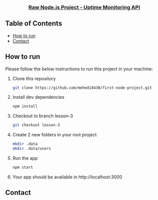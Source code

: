<!-- PROJECT LOGO -->
<br />
<p align="center">
  <h3 align="center"><a href="https://github.com/mehedi8430/first-node-project">Raw Node.js Project - Uptime Monitoring API</a></h3>

<!-- TABLE OF CONTENTS -->

## Table of Contents

- [How to run](#how-to-run)
- [Contact](#contact)

<!-- HOW TO RUN -->

## How to run

Please follow the below instructions to run this project in your machine:

1. Clone this repository
   ```sh
   git clone https://github.com/mehedi8430/first-node-project.git
   ```
2. Install dev dependencies
   ```sh
   npm install
   ```
3. Checkout to branch lesson-3
   ```sh
   git checkout lesson-3
   ```
4. Create 2 new folders in your root project
   ```sh
   mkdir .data
   mkdir .data/users
   ```
5. Run the app
   ```sh
   npm start
   ```
6. Your app should be available in http://localhost:3000

<!-- CONTACT -->

## Contact
